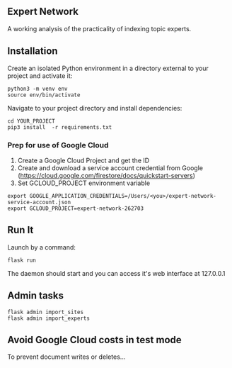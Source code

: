## Expert Network
A working analysis of the practicality of indexing topic experts.

## Installation
Create an isolated Python environment in a directory external to your project and activate it:
```
python3 -m venv env
source env/bin/activate
```
Navigate to your project directory and install dependencies:
```
cd YOUR_PROJECT
pip3 install  -r requirements.txt
```
### Prep for use of Google Cloud
1. Create a Google Cloud Project and get the ID
2. Create and download a service account credential from Google (https://cloud.google.com/firestore/docs/quickstart-servers)
3. Set GCLOUD_PROJECT environment variable
```
export GOOGLE_APPLICATION_CREDENTIALS=/Users/<you>/expert-network-service-account.json
export GCLOUD_PROJECT=expert-network-262703
```
## Run It
Launch by a command:
```
flask run
```
The daemon should start and you can access it's web interface at 127.0.0.1 

## Admin tasks
```
flask admin import_sites
flask admin import_experts
```

## Avoid Google Cloud costs in test mode
To prevent document writes or deletes...

